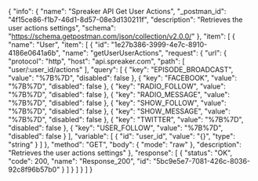 {
  "info": {
    "name": "Spreaker API Get User Actions",
    "_postman_id": "4f15ce86-f1b7-46d1-8d57-08e3d130211f",
    "description": "Retrieves the user actions settings",
    "schema": "https://schema.getpostman.com/json/collection/v2.0.0/"
  },
  "item": [
    {
      "name": "User",
      "item": [
        {
          "id": "1e27b386-3999-4e7c-8910-4186e0641a6b",
          "name": "getUserUserActions",
          "request": {
            "url": {
              "protocol": "http",
              "host": "api.spreaker.com",
              "path": [
                "user/:user_id/actions"
              ],
              "query": [
                {
                  "key": "EPISODE_BROADCAST",
                  "value": "%7B%7D",
                  "disabled": false
                },
                {
                  "key": "FACEBOOK",
                  "value": "%7B%7D",
                  "disabled": false
                },
                {
                  "key": "RADIO_FOLLOW",
                  "value": "%7B%7D",
                  "disabled": false
                },
                {
                  "key": "RADIO_MESSAGE",
                  "value": "%7B%7D",
                  "disabled": false
                },
                {
                  "key": "SHOW_FOLLOW",
                  "value": "%7B%7D",
                  "disabled": false
                },
                {
                  "key": "SHOW_MESSAGE",
                  "value": "%7B%7D",
                  "disabled": false
                },
                {
                  "key": "TWITTER",
                  "value": "%7B%7D",
                  "disabled": false
                },
                {
                  "key": "USER_FOLLOW",
                  "value": "%7B%7D",
                  "disabled": false
                }
              ],
              "variable": [
                {
                  "id": "user_id",
                  "value": "{}",
                  "type": "string"
                }
              ]
            },
            "method": "GET",
            "body": {
              "mode": "raw"
            },
            "description": "Retrieves the user actions settings"
          },
          "response": [
            {
              "status": "OK",
              "code": 200,
              "name": "Response_200",
              "id": "5bc9e5e7-7081-426c-8036-92c8f96b57b0"
            }
          ]
        }
      ]
    }
  ]
}